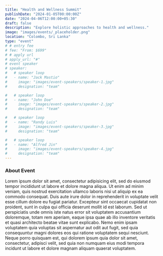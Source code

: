 ```yaml
---
title: "Health and Wellness Summit"
publishDate: "2024-01-05T00:00:00Z"
date: "2024-04-06T12:00:00+05:30"
draft: false
description: "Explore holistic approaches to health and wellness."
image: "images/events/_placeholder.png"
location: "Colombo, Sri Lanka"
type: "event"
# # entry fee
# fee: "From: $699"
# # apply url
# apply_url: "#"
# event speaker
# speaker:
#   # speaker loop
#   - name: "Jack Mastio"
#     image: "images/event-speakers/speaker-1.jpg"
#     designation: "team"

#   # speaker loop
#   - name: "John Doe"
#     image: "images/event-speakers/speaker-2.jpg"
#     designation: "team"

#   # speaker loop
#   - name: "Randy Luis"
#     image: "images/event-speakers/speaker-3.jpg"
#     designation: "team"

#   # speaker loop
#   - name: "Alfred Jin"
#     image: "images/event-speakers/speaker-4.jpg"
#     designation: "team"
---
```


### About Event

Lorem ipsum dolor sit amet, consectetur adipisicing elit, sed do eiusmod tempor incididunt ut labore et dolore magna aliqua. Ut enim ad minim veniam, quis nostrud exercitation ullamco laboris nisi ut aliquip ex ea commodo consequat. Duis aute irure dolor in reprehenderit in voluptate velit esse cillum dolore eu fugiat pariatur. Excepteur sint occaecat cupidatat non proident, sunt in culpa qui officia deserunt mollit id est laborum. Sed ut perspiciatis unde omnis iste natus error sit voluptatem accusantium doloremque, totam rem aperiam, eaque ipsa quae ab illo inventore veritatis et quasi architecto beatae vitae sunt explicabo. Nemo enim ipsam voluptatem quia voluptas sit aspernatur aut odit aut fugit, sed quia consequuntur magni dolores eos qui ratione voluptatem sequi nesciunt. Neque porro quisquam est, qui dolorem ipsum quia dolor sit amet, consectetur, adipisci velit, sed quia non numquam eius modi tempora incidunt ut labore et dolore magnam aliquam quaerat voluptatem.
